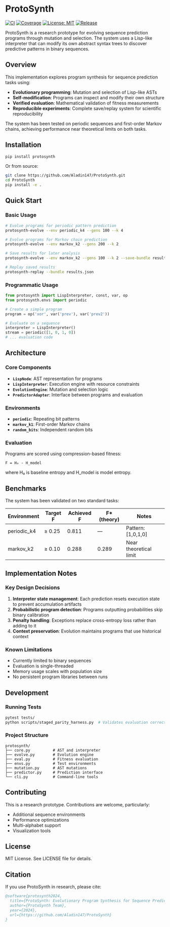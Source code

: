 # ProtoSynth

[![CI](https://img.shields.io/github/actions/workflow/status/Aladin147/ProtoSynth/ci.yml?branch=master)](https://github.com/Aladin147/ProtoSynth/actions)
[![Coverage](https://codecov.io/gh/Aladin147/ProtoSynth/branch/master/graph/badge.svg)](https://codecov.io/gh/Aladin147/ProtoSynth)
[![License: MIT](https://img.shields.io/badge/License-MIT-yellow.svg)](LICENSE)
[![Release](https://img.shields.io/github/v/release/Aladin147/ProtoSynth)](https://github.com/Aladin147/ProtoSynth/releases)

ProtoSynth is a research prototype for evolving sequence prediction programs through mutation and selection. The system uses a Lisp-like interpreter that can modify its own abstract syntax trees to discover predictive patterns in binary sequences.

## Overview

This implementation explores program synthesis for sequence prediction tasks using:

- **Evolutionary programming**: Mutation and selection of Lisp-like ASTs
- **Self-modification**: Programs can inspect and modify their own structure  
- **Verified evaluation**: Mathematical validation of fitness measurements
- **Reproducible experiments**: Complete save/replay system for scientific reproducibility

The system has been tested on periodic sequences and first-order Markov chains, achieving performance near theoretical limits on both tasks.

## Installation

```bash
pip install protosynth
```

Or from source:
```bash
git clone https://github.com/Aladin147/ProtoSynth.git
cd ProtoSynth
pip install -e .
```

## Quick Start

### Basic Usage

```bash
# Evolve programs for periodic pattern prediction
protosynth-evolve --env periodic_k4 --gens 100 --k 4

# Evolve programs for Markov chain prediction  
protosynth-evolve --env markov_k2 --gens 200 --k 2

# Save results for later analysis
protosynth-evolve --env markov_k2 --gens 100 --k 2 --save-bundle results.json

# Replay saved results
protosynth-replay --bundle results.json
```

### Programmatic Usage

```python
from protosynth import LispInterpreter, const, var, op
from protosynth.envs import periodic

# Create a simple program
program = op('xor', var('prev'), var('prev2'))

# Evaluate on a sequence  
interpreter = LispInterpreter()
stream = periodic([1, 0, 1, 0])
# ... evaluation code
```

## Architecture

### Core Components

- **`LispNode`**: AST representation for programs
- **`LispInterpreter`**: Execution engine with resource constraints
- **`EvolutionEngine`**: Mutation and selection logic
- **`PredictorAdapter`**: Interface between programs and evaluation

### Environments

- **`periodic`**: Repeating bit patterns
- **`markov_k1`**: First-order Markov chains  
- **`random_bits`**: Independent random bits

### Evaluation

Programs are scored using compression-based fitness:
```
F = H₀ - H_model
```
where H₀ is baseline entropy and H_model is model entropy.

## Benchmarks

The system has been validated on two standard tasks:

| Environment | Target F | Achieved F | F* (theory) | Notes |
|-------------|----------|------------|-------------|-------|
| periodic_k4 | ≥ 0.25   | 0.811      | —           | Pattern: [1,0,1,0] |
| markov_k2   | ≥ 0.10   | 0.288      | 0.289       | Near theoretical limit |

## Implementation Notes

### Key Design Decisions

1. **Interpreter state management**: Each prediction resets execution state to prevent accumulation artifacts
2. **Probabilistic program detection**: Programs outputting probabilities skip binary calibration  
3. **Penalty handling**: Exceptions replace cross-entropy loss rather than adding to it
4. **Context preservation**: Evolution maintains programs that use historical context

### Known Limitations

- Currently limited to binary sequences
- Evaluation is single-threaded
- Memory usage scales with population size
- No persistent program libraries between runs

## Development

### Running Tests

```bash
pytest tests/
python scripts/staged_parity_harness.py  # Validates evaluation correctness
```

### Project Structure

```
protosynth/
├── core.py          # AST and interpreter
├── evolve.py        # Evolution engine  
├── eval.py          # Fitness evaluation
├── envs.py          # Test environments
├── mutation.py      # AST mutations
├── predictor.py     # Prediction interface
└── cli.py           # Command-line tools
```

## Contributing

This is a research prototype. Contributions are welcome, particularly:

- Additional sequence environments
- Performance optimizations  
- Multi-alphabet support
- Visualization tools

## License

MIT License. See LICENSE file for details.

## Citation

If you use ProtoSynth in research, please cite:

```bibtex
@software{protosynth2024,
  title={ProtoSynth: Evolutionary Program Synthesis for Sequence Prediction},
  author={ProtoSynth Team},
  year={2024},
  url={https://github.com/Aladin147/ProtoSynth}
}
```
